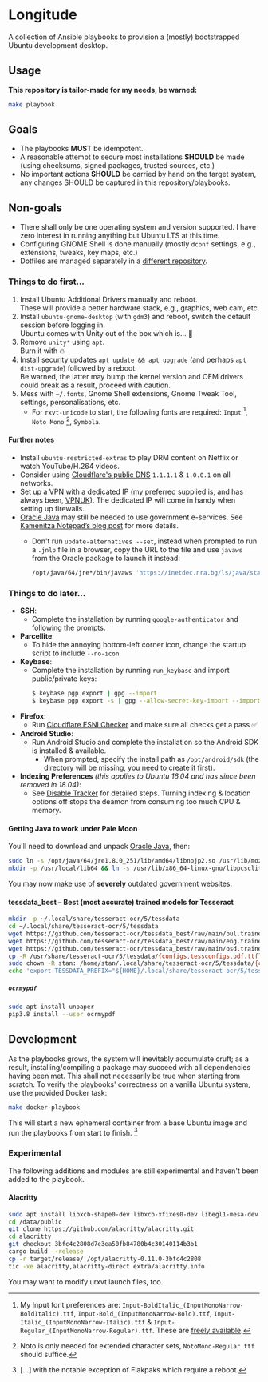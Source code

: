 Longitude
=========

A collection of Ansible playbooks to provision a (mostly) bootstrapped Ubuntu development desktop.

Usage
-----

**This repository is tailor-made for my needs, be warned:**

```bash
make playbook
```

Goals
-----

- The playbooks **MUST** be idempotent.
- A reasonable attempt to secure most installations **SHOULD** be made (using checksums, signed packages, trusted sources, etc.)
- No important actions **SHOULD** be carried by hand on the target system, any changes SHOULD be captured in this repository/playbooks.

Non-goals
---------

- There shall only be one operating system and version supported. I have zero interest in running anything but Ubuntu LTS at this time.
- Configuring GNOME Shell is done manually (mostly `dconf` settings, e.g., extensions, tweaks, key maps, etc.)
- Dotfiles are managed separately in a [different repository][dotfiles].

### Things to do first…

1. Install Ubuntu Additional Drivers manually and reboot.<br>These will provide a better hardware stack, e.g., graphics, web cam, etc.
2. Install `ubuntu-gnome-desktop` (with `gdm3`) and reboot, switch the default session before logging in.<br>Ubuntu comes with Unity out of the box which is… 💩
3. Remove `unity*` using `apt`.<br>Burn it with 🔥
4. Install security updates `apt update && apt upgrade` (and perhaps `apt dist-upgrade`) followed by a reboot.<br>Be warned, the latter may bump the kernel version and OEM drivers could break as a result, proceed with caution.
5. Mess with `~/.fonts`, Gnome Shell extensions, Gnome Tweak Tool, settings, personalisations, etc.
   * For `rxvt-unicode` to start, the following fonts are required: `Input` [^1], `Noto Mono` [^2], `Symbola`.

#### Further notes

- Install `ubuntu-restricted-extras` to play DRM content on Netflix or watch YouTube/H.264 videos.
- Consider using [Cloudflare's public DNS][1.1.1.1] `1.1.1.1` & `1.0.0.1` on all networks.
- Set up a VPN with a dedicated IP (my preferred supplied is, and has always been, [VPNUK]). The dedicated IP will come in handy when setting up firewalls.
- [Oracle Java] may still be needed to use government e-services. See [Kamenitza Notepad’s blog post](https://web.archive.org/web/20200514123820/https://kamenitza.org/%D0%BD%D0%B0%D0%BF-vs-%D0%BA%D0%B5%D0%BF-%D0%B2-%D0%BB%D0%B8%D0%BD%D1%83%D0%BA%D1%81/) for more details.
   * Don't run `update-alternatives --set`, instead when prompted to run a `.jnlp` file in a browser, copy the URL to the file and use `javaws` from the Oracle package to launch it instead:

      ```bash
      /opt/java/64/jre*/bin/javaws 'https://inetdec.nra.bg/ls/java/stampitls.jnlp'
      ```

### Things to do later…

- **SSH**:
  * Complete the installation by running `google-authenticator` and following the prompts.
- **Parcellite**:
  * To hide the annoying bottom-left corner icon, change the startup script to include `--no-icon`
- **Keybase**:
  * Complete the installation by running `run_keybase` and import public/private keys:
    ```bash
    $ keybase pgp export | gpg --import
    $ keybase pgp export -s | gpg --allow-secret-key-import --import
    ```
- **Firefox**:
  * Run [Cloudflare ESNI Checker][esni] and make sure all checks get a pass ✅
- **Android Studio**:
  * Run Android Studio and complete the installation so the Android SDK is installed & available.
    * When prompted, specify the install path as `/opt/android/sdk` (the directory will be missing, you need to create it first).
- **Indexing Preferences** _(this applies to Ubuntu 16.04 and has since been removed in 18.04)_:
  * See [Disable Tracker](https://web.archive.org/web/20190426161518/https://www.putorius.net/disable-tracker-on-fedora-21-fedora-20.html) for detailed steps. Turning indexing & location options off stops the deamon from consuming too much CPU & memory.

#### Getting Java to work under Pale Moon

You'll need to download and unpack [Oracle Java], then:

```bash
sudo ln -s /opt/java/64/jre1.8.0_251/lib/amd64/libnpjp2.so /usr/lib/mozilla/plugins/libnpjp2.so
mkdir -p /usr/local/lib64 && ln -s /usr/lib/x86_64-linux-gnu/libpcsclite.so.1.0.0 /usr/local/lib64/libpcsclite.so
```

You may now make use of **severely** outdated government websites.

#### tessdata_best – Best (most accurate) trained models for Tesseract

```bash
mkdir -p ~/.local/share/tesseract-ocr/5/tessdata
cd ~/.local/share/tesseract-ocr/5/tessdata
wget https://github.com/tesseract-ocr/tessdata_best/raw/main/bul.traineddata
wget https://github.com/tesseract-ocr/tessdata_best/raw/main/eng.traineddata
wget https://github.com/tesseract-ocr/tessdata_best/raw/main/osd.traineddata
cp -R /usr/share/tesseract-ocr/5/tessdata/{configs,tessconfigs,pdf.ttf} /home/stan/.local/share/tesseract-ocr/5/tessdata
sudo chown -R stan: /home/stan/.local/share/tesseract-ocr/5/tessdata/{configs,tessconfigs,pdf.ttf}
echo 'export TESSDATA_PREFIX="${HOME}/.local/share/tesseract-ocr/5/tessdata"' >> ~/.localrc_stan-latitude_gnu_linux
```

##### `ocrmypdf`

```bash
sudo apt install unpaper
pip3.8 install --user ocrmypdf
```

Development
-----------

As the playbooks grows, the system will inevitably accumulate cruft; as a result, installing/compiling a package may succeed with all dependencies having been met. This shall not necessarily be true when starting from scratch. To verify the playbooks' correctness on a vanilla Ubuntu system, use the provided Docker task:

```bash
make docker-playbook
```

This will start a new ephemeral container from a base Ubuntu image and run the playbooks from start to finish. [^3]

### Experimental

The following additions and modules are still experimental and haven't been added to the playbook.

#### Alacritty

```bash
sudo apt install libxcb-shape0-dev libxcb-xfixes0-dev libegl1-mesa-dev
cd /data/public
git clone https://github.com/alacritty/alacritty.git
cd alacritty
git checkout 3bfc4c2808d7e3ea50fb84780b4c30140114b3b1
cargo build --release
cp -r target/release/ /opt/alacritty-0.11.0-3bfc4c2808
tic -xe alacritty,alacritty-direct extra/alacritty.info
```

You may want to modify urxvt launch files, too.


  [^1]: My Input font preferences are: `Input-BoldItalic_(InputMonoNarrow-BoldItalic).ttf`, `Input-Bold_(InputMonoNarrow-Bold).ttf`, `Input-Italic_(InputMonoNarrow-Italic).ttf` & `Input-Regular_(InputMonoNarrow-Regular).ttf`. These are [freely available][Input Font].
  [^2]: Noto is only needed for extended character sets, `NotoMono-Regular.ttf` should suffice.
  [^3]: […] with the notable exception of Flakpaks which require a reboot.


  [dotfiles]: https://github.com/StanAngeloff/dotfiles
  [Input Font]: http://input.fontbureau.com/download/?customize&fontSelection=fourStyleFamily&regular=InputMonoNarrow-Regular&italic=InputMonoNarrow-Italic&bold=InputMonoNarrow-Bold&boldItalic=InputMonoNarrow-BoldItalic&a=0&g=0&i=serif&l=serifs_round&zero=0&asterisk=0&braces=straight&preset=fira&line-height=1.2&email=
  [1.1.1.1]: https://www.cloudflare.com/learning/dns/what-is-1.1.1.1/
  [VPNUK]: https://www.vpnuk.net/
  [esni]: https://www.cloudflare.com/ssl/encrypted-sni/
  [Oracle Java]: https://www.java.com/en/download/linux_manual.jsp

